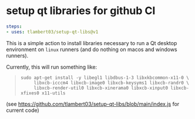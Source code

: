 # setup qt libraries for github CI

```yaml
steps:
- uses: tlambert03/setup-qt-libs@v1
```


This is a simple action to install libraries necessary to run a Qt desktop environment on
`linux` runners (and do nothing on macos and windows runners).

Currently, this will run something like:

> ```
> sudo apt-get install -y libegl1 libdbus-1-3 libxkbcommon-x11-0 \
>      libxcb-icccm4 libxcb-image0 libxcb-keysyms1 libxcb-randr0 \
>      libxcb-render-util0 libxcb-xinerama0 libxcb-xinput0 libxcb-xfixes0 x11-utils
> ```

(see https://github.com/tlambert03/setup-qt-libs/blob/main/index.js for current code)
